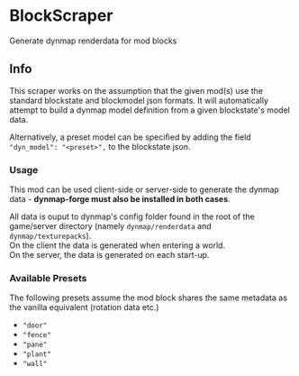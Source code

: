 # BlockScraper

Generate dynmap renderdata for mod blocks

## Info
This scraper works on the assumption that the given mod(s) use the standard
 blockstate and blockmodel json formats.
It will automatically attempt to build a dynmap model definition from a
 given blockstate's model data.

Alternatively, a preset model can be specified by adding the field
 `"dyn_model": "<preset>",` to the blockstate json.

### Usage
This mod can be used client-side or server-side to generate the dynmap data
 \- **dynmap-forge must also be installed in both cases**.

All data is ouput to dynmap's config folder found in the root of the game/server
 directory (namely `dynmap/renderdata` and `dynmap/texturepacks`).  
On the client the data is generated when entering a world.  
On the server, the data is generated on each start-up.  

### Available Presets
The following presets assume the mod block shares the same metadata as
 the vanilla equivalent (rotation data etc.)
- `"door"`
- `"fence"`
- `"pane"`
- `"plant"`
- `"wall"`
